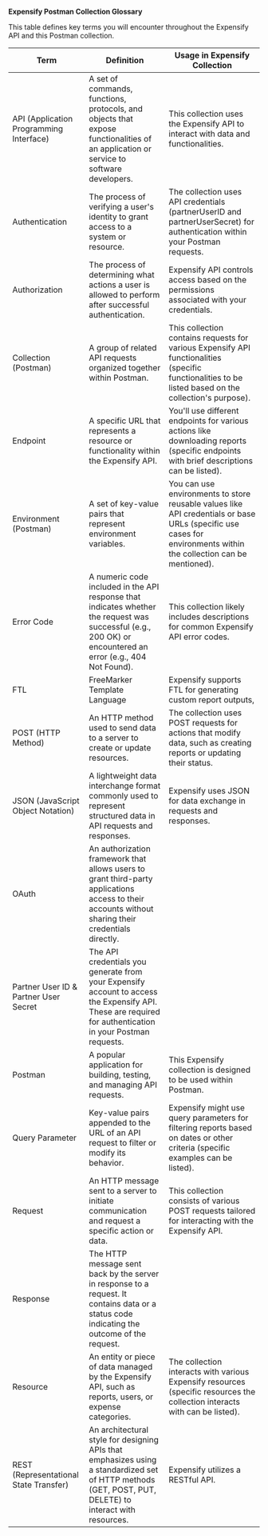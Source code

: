 **Expensify Postman Collection Glossary**

This table defines key terms you will encounter throughout the Expensify API and this Postman collection.

| Term | Definition | Usage in Expensify Collection |
| --- | --- | --- |
| API (Application Programming Interface) | A set of commands, functions, protocols, and objects that expose functionalities of an application or service to software developers. | This collection uses the Expensify API to interact with data and functionalities. |
| Authentication | The process of verifying a user's identity to grant access to a system or resource. | The collection uses API credentials (partnerUserID and partnerUserSecret) for authentication within your Postman requests. |
| Authorization | The process of determining what actions a user is allowed to perform after successful authentication. | Expensify API controls access based on the permissions associated with your credentials. |
| Collection (Postman) | A group of related API requests organized together within Postman. | This collection contains requests for various Expensify API functionalities (specific functionalities to be listed based on the collection's purpose). |
| Endpoint | A specific URL that represents a resource or functionality within the Expensify API. | You'll use different endpoints for various actions like downloading reports (specific endpoints with brief descriptions can be listed). |
| Environment (Postman) | A set of key-value pairs that represent environment variables. | You can use environments to store reusable values like API credentials or base URLs (specific use cases for environments within the collection can be mentioned). |
| Error Code | A numeric code included in the API response that indicates whether the request was successful (e.g., 200 OK) or encountered an error (e.g., 404 Not Found). | This collection likely includes descriptions for common Expensify API error codes. |
| FTL | FreeMarker Template Language | Expensify supports FTL for generating custom report outputs, |
| POST (HTTP Method) | An HTTP method used to send data to a server to create or update resources. | The collection uses POST requests for actions that modify data, such as creating reports or updating their status. |
| JSON (JavaScript Object Notation) | A lightweight data interchange format commonly used to represent structured data in API requests and responses. | Expensify uses JSON for data exchange in requests and responses. |
| OAuth | An authorization framework that allows users to grant third-party applications access to their accounts without sharing their credentials directly. |  |
| Partner User ID & Partner User Secret | The API credentials you generate from your Expensify account to access the Expensify API. These are required for authentication in your Postman requests. |  |
| Postman | A popular application for building, testing, and managing API requests. | This Expensify collection is designed to be used within Postman. |
| Query Parameter | Key-value pairs appended to the URL of an API request to filter or modify its behavior. | Expensify might use query parameters for filtering reports based on dates or other criteria (specific examples can be listed). |
| Request | An HTTP message sent to a server to initiate communication and request a specific action or data. | This collection consists of various POST requests tailored for interacting with the Expensify API. |
| Response | The HTTP message sent back by the server in response to a request. It contains data or a status code indicating the outcome of the request. |  |
| Resource | An entity or piece of data managed by the Expensify API, such as reports, users, or expense categories. | The collection interacts with various Expensify resources (specific resources the collection interacts with can be listed). |
| REST (Representational State Transfer) | An architectural style for designing APIs that emphasizes using a standardized set of HTTP methods (GET, POST, PUT, DELETE) to interact with resources. | Expensify utilizes a RESTful API. |